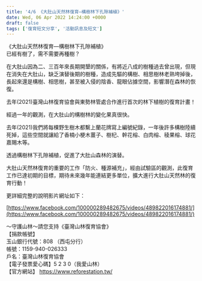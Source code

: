 ```yaml
---
title: '4/6 《大肚山天然林復育—構樹林下孔隙補植》'
date: Wed, 06 Apr 2022 14:24:00 +0000
draft: false
tags: ['復育短文分享', '活動訊息及短文']
---
```


《大肚山天然林復育—構樹林下孔隙補植》  
已經有樹了，需不需要再種樹？

在大肚山因為二、三百年來長期開墾的關係，有將近八成的樹種過去曾出現，但現在消失在大肚山，缺乏演替後期的樹種，造成先驅的構樹、相思樹林老熟垮掉後，長起來還是構樹、相思樹，甚至被入侵的陰香、龍眼佔據空間，影響潛在森林的恢復。

去年(2021)臺灣山林復育協會與東勢林管處合作進行首次的林下植樹的復育計畫！

經過一年的觀測，在大肚山的構樹林的變化果真很快。

去年(2021)我們將每棵野生樹木都繫上蘭花牌寫上編號紀錄，一年後許多構樹陸續死掉，這些空間就讓給了香楠小梗木薑子、樹杞、幹花榕、白肉榕、稜果榕、球花嘉賜木等。

透過構樹林下孔隙補植，促進了大肚山森林的演替。

大肚山天然林復育的重要的工作「防火、種源補充」，經由試驗區的觀測，此復育工作已達初期的目標，期待未來幾年能連結更多單位，擴大進行大肚山天然林的復育行動！

更詳細完整的說明影片網址如下：

[https://www.facebook.com/100000289482675/videos/489822016174881/](https://www.facebook.com/100000289482675/videos/489822016174881/)

～守護山林～請您支持《臺灣山林復育協會》  
【捐款帳號】  
玉山銀行代號：808 （西屯分行）  
帳號：1159-940-026333  
戶名：臺灣山林復育協會  
【電子發票愛心碼】5 2 3 0（我愛山林）  
【官方網站】 https://www.reforestation.tw/